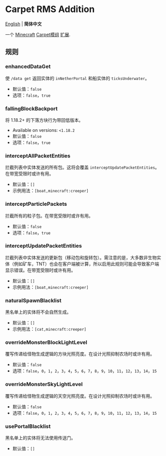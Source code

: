# Carpet RMS Addition
[English](README.md) | **简体中文**

一个 [Minecraft](https://www.minecraft.net/zh-hans) [Carpet模组](https://github.com/gnembon/fabric-carpet) [扩展](https://github.com/gnembon/fabric-carpet/wiki/List-of-Carpet-extensions).
## 规则
### enhancedDataGet
使 `/data get` 返回实体的 `inNetherPortal` 和船实体的 `ticksUnderwater`。
* 默认值：`false`
* 选项：`false`，`true`
### fallingBlockBackport
将 1.18.2+ 的下落方块行为带回低版本。
* Available on versions: `<1.18.2`
* 默认值：`false`
* 选项：`false`，`true`
### interceptAllPacketEntities
拦截列表中实体发送的所有包。这将会覆盖 `interceptUpdatePacketEntities`。在带宽受限时或许有用。
* 默认值：`[]`
* 示例用法：`[boat,minecraft:creeper]`
### interceptParticlePackets
拦截所有的粒子包。在带宽受限时或许有用。
* 默认值：`false`
* 选项：`false`，`true`
### interceptUpdatePacketEntities
拦截列表中实体发送的更新包（移动包和旋转包）。需注意的是，大多数非生物实体（例如矿车，TNT）也会在客户端被计算，所以启用此规则可能会导致客户端显示错误。在带宽受限时或许有用。
* 默认值：`[]`
* 示例用法：`[boat,minecraft:creeper]`
### naturalSpawnBlacklist
黑名单上的实体将不会自然生成。
* 默认值：`[]`
* 示例用法：`[cat,minecraft:creeper]`
### overrideMonsterBlockLightLevel
覆写传递给怪物生成逻辑的方块光照亮度。在设计光照抑制农场时或许有用。
* 默认值：`false`
* 选项：`false`，`0`，`1`，`2`，`3`，`4`，`5`，`6`，`7`，`8`，`9`，`10`，`11`，`12`，`13`，`14`，`15`
### overrideMonsterSkyLightLevel
覆写传递给怪物生成逻辑的天空光照亮度。在设计光照抑制农场时或许有用。
* 默认值：`false`
* 选项：`false`，`0`，`1`，`2`，`3`，`4`，`5`，`6`，`7`，`8`，`9`，`10`，`11`，`12`，`13`，`14`，`15`
### usePortalBlacklist
黑名单上的实体将无法使用传送门。
* 默认值：`[]`
